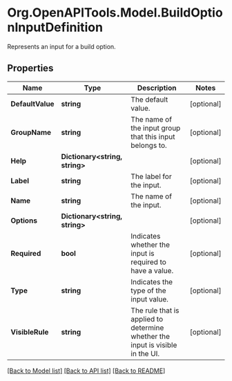 # Org.OpenAPITools.Model.BuildOptionInputDefinition
Represents an input for a build option.

## Properties

Name | Type | Description | Notes
------------ | ------------- | ------------- | -------------
**DefaultValue** | **string** | The default value. | [optional] 
**GroupName** | **string** | The name of the input group that this input belongs to. | [optional] 
**Help** | **Dictionary&lt;string, string&gt;** |  | [optional] 
**Label** | **string** | The label for the input. | [optional] 
**Name** | **string** | The name of the input. | [optional] 
**Options** | **Dictionary&lt;string, string&gt;** |  | [optional] 
**Required** | **bool** | Indicates whether the input is required to have a value. | [optional] 
**Type** | **string** | Indicates the type of the input value. | [optional] 
**VisibleRule** | **string** | The rule that is applied to determine whether the input is visible in the UI. | [optional] 

[[Back to Model list]](../README.md#documentation-for-models) [[Back to API list]](../README.md#documentation-for-api-endpoints) [[Back to README]](../README.md)

